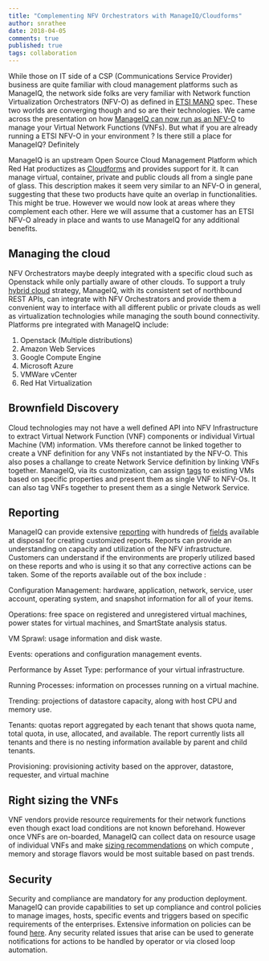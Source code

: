```yaml
---
title: "Complementing NFV Orchestrators with ManageIQ/Cloudforms"
author: snrathee
date: 2018-04-05
comments: true
published: true
tags: collaboration
---
```


While those on IT side of a CSP (Communications Service Provider) business are quite familiar with cloud management platforms such as ManageIQ, the network side folks are very familiar with Network function Virtualization Orchestrators (NFV-O) as defined in [ETSI MANO](http://www.etsi.org/deliver/etsi_gs/NFV-MAN/001_099/001/01.01.01_60/gs_NFV-MAN001v010101p.pdf) spec. These two worlds are converging though and so are their technologies. We came across the presentation on how [ManageIQ can now run as an NFV-O](https://www.slideshare.net/ManageIQ/nfvo-based-on-manageiq-opnfv-summit-2016-demo) to manage your Virtual Network Functions (VNFs). But what if you are already running a ETSI NFV-O in your environment ? Is there still a place for ManageIQ? Definitely

ManageIQ is an upstream Open Source Cloud Management Platform which Red Hat productizes as [Cloudforms](https://www.redhat.com/en/technologies/management/cloudforms) and provides support for it. It can manage virtual, container, private and public clouds all from a single pane of glass. This description makes it seem very similar to an NFV-O in general, suggesting that these two products have quite an overlap in functionalities. This might be true. However we would now look at areas where they complement each other. Here we will assume that a customer has an ETSI NFV-O already in place and wants to use ManageIQ for any additional benefits.

## Managing the cloud
NFV Orchestrators maybe deeply integrated with a specific cloud such as Openstack while only partially aware of other clouds. To support a truly [hybrid cloud](https://www.redhat.com/en/about/videos/why-what-and-how-hybrid-cloud) strategy, ManageIQ, with its consistent set of northbound REST APIs, can integrate with NFV Orchestrators and provide them a convenient way to interface with all different public or private clouds as well as virtualization technologies while managing the south bound connectivity. Platforms pre integrated with ManageIQ include:
1. Openstack (Multiple distributions)
2. Amazon Web Services
3. Google Compute Engine
4. Microsoft Azure
5. VMWare vCenter
6. Red Hat Virtualization

## Brownfield Discovery
Cloud technologies may not have a well defined API into NFV Infrastructure to extract Virtual Network Function (VNF) components or individual Virtual Machine (VM) information. VMs therefore cannot be linked together to create a VNF definition for any VNFs not instantiated by the NFV-O. This also poses a challange to create Network Service definition by linking VNFs together. ManageIQ, via its customization, can assign [tags](https://blog.rackspace.com/tagging-taxonomy-red-hat-cloudforms) to existing VMs based on specific properties and present them as single VNF to NFV-Os. It can also tag VNFs together to present them as a single Network Service.

## Reporting
ManageIQ can provide extensive [reporting](https://access.redhat.com/documentation/en-us/red_hat_cloudforms/4.6/html-single/monitoring_alerts_and_reporting/#sect_reports) with hundreds of [fields](https://access.redhat.com/documentation/en-us/red_hat_cloudforms/4.6/html-single/monitoring_alerts_and_reporting/#appe_reportable_fields) available at disposal for creating customized reports. Reports can provide an understanding on capacity and utilization of the NFV infrastructure. Customers can understand if the environments are properly utilized based on these reports and who is using it so that any corrective actions can be taken. Some of the reports available out of the box include :

Configuration Management: hardware, application, network, service, user account, operating system, and snapshot information for all of your items.

Operations: free space on registered and unregistered virtual machines, power states for virtual machines, and SmartState analysis status.

VM Sprawl: usage information and disk waste.

Events: operations and configuration management events.

Performance by Asset Type: performance of your virtual infrastructure.

Running Processes: information on processes running on a virtual machine.

Trending: projections of datastore capacity, along with host CPU and memory use.

Tenants: quotas report aggregated by each tenant that shows quota name, total quota, in use, allocated, and available. The report currently lists all tenants and there is no nesting information available by parent and child tenants.

Provisioning: provisioning activity based on the approver, datastore, requester, and virtual machine


## Right sizing the VNFs
VNF vendors provide resource requirements for their network functions even though exact load conditions are not known beforehand. However once VNFs are on-boarded, ManageIQ can collect data on resource usage of individual VNFs and make [sizing recommendations](https://www.youtube.com/watch?v=vfmS_nXuwdQ) on which compute , memory and storage flavors would be most suitable based on past trends.

## Security
Security and compliance are mandatory for any production deployment. ManageIQ can provide capabilities to set up compliance and control policies to manage images, hosts, specific events and triggers based on specific requirements of the enterprises. Extensive information on policies can be found [here](http://manageiq.org/docs/reference/euwe/doc-Policies_and_Profiles_Guide/miq/). Any security related issues that arise can be used to generate notifications for actions to be handled by operator or via closed loop automation.
